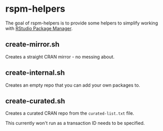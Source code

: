 # rspm-helpers

The goal of rspm-helpers is to provide some helpers to simplify working with [RStudio Package Manager](https://www.rstudio.com/products/package-manager/).

## create-mirror.sh

Creates a straight CRAN mirror - no messing about.

## create-internal.sh

Creates an empty repo that you can add your own packages to.

## create-curated.sh

Creates a curated CRAN repo from the `curated-list.txt` file.

This currently won't run as a transaction ID needs to be specified.
